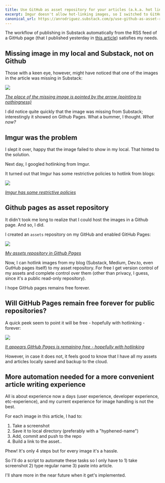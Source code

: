 ```yaml
---
title: Use GitHub as asset repository for your articles (a.k.a. hot linking images to GitHub)
excerpt: Imgur doesn't allow hot-linking images, so I switched to GitHubb as my asset repository.
canonical_url: https://anrodriguez.substack.com/p/use-github-as-asset-repository-for-your-articles-aka-hot-linking-images-to-githubhtml
---
```

The workflow of publishing in Substack automatically from the RSS feed of a GitHub page (that I published yesterday in [this article](https://anrodriguez.substack.com/p/how-to-write-articles-in-markdown-for-substack-and-medium-using-github-pages-atom-rss-feedshtml)) satisfies my needs.
## Missing image in my local and Substack, not on Github
Those with a keen eye, however, might have noticed that one of the images in the article was missing in Substack:

![](https://siran.github.io/assets/writing/missing-image-in-article.jpg)

*[The place of the missing image is pointed by the arrow (pointing to nothingness)](https://siran.github.io/assets/writing/missing-image-in-article.jpg)*

I did notice quite quickly that the image was missing from Substack; interestingly it showed on Github Pages. What a bummer, I thought. *What now?*
## Imgur was the problem
I slept it over, happy that the image failed to show in my local. That hinted to the solution.

Next day, I googled hotlinking from Imgur.

It turned out that Imgur has some restrictive policies to hotlink from blogs:

![](https://siran.github.io/assets/writing/hot-linking-from-imgur-not-allowed.png)

*[Imgur has some restrictive policies](https://siran.github.io/assets/writing/hot-linking-from-imgur-not-allowed.png)*
## Github pages as asset repository
It didn't took me long to realize that I could host the images in a Github page. And so, I did.

I created an `assets` repository on my GitHub and enabled GitHub Pages:

![](https://siran.github.io/assets/writing/enabling-git-hub-pages.png)

*[My assets repository in Github Pages](https://siran.github.io/assets/writing/enabling-git-hub-pages.png)*

Now, I can hotlink images from my blog (Substack, Medium, Dev.to, even GutHub pages itself) to my asset repository. For free I get version control of my assets and complete control over them (other than privacy, I guess, since it's a public read-only repository).

I hope GitHub pages remains free forever.

## Will GitHub Pages remain free forever for public repositories?
A quick peek seem to point it will be free - hopefully with hotlinking - forever:

![](https://siran.github.io/assets/writing/github-pages-free-forever.png)

*[It appears GitHub Pages is remaining free - hopefully with hotlinking](https://siran.github.io/assets/writing/github-pages-free-forever.png)*

However, in case it does not, it feels good to know that I have all my assets and articles locally saved and backup to the cloud.

## More automation needed for a more convenient article writing experience
All is about experience now a days (user experience, developer experience, etc-experience), and my current experience for image handling is not the best.

For each image in this article, I had to:

1. Take a screenshot
2. Save it to local directory (preferably with a "hyphened-name")
3. Add, commit and push to the repo
4. Build a link to the asset..

Phew! It's only 4 steps but for every image it's a hassle.

So I'll do a script to automate these tasks so I only have to 1) take screenshot 2) type regular name 3) paste into article.

I'll share more in the near future when it get's implemented.
